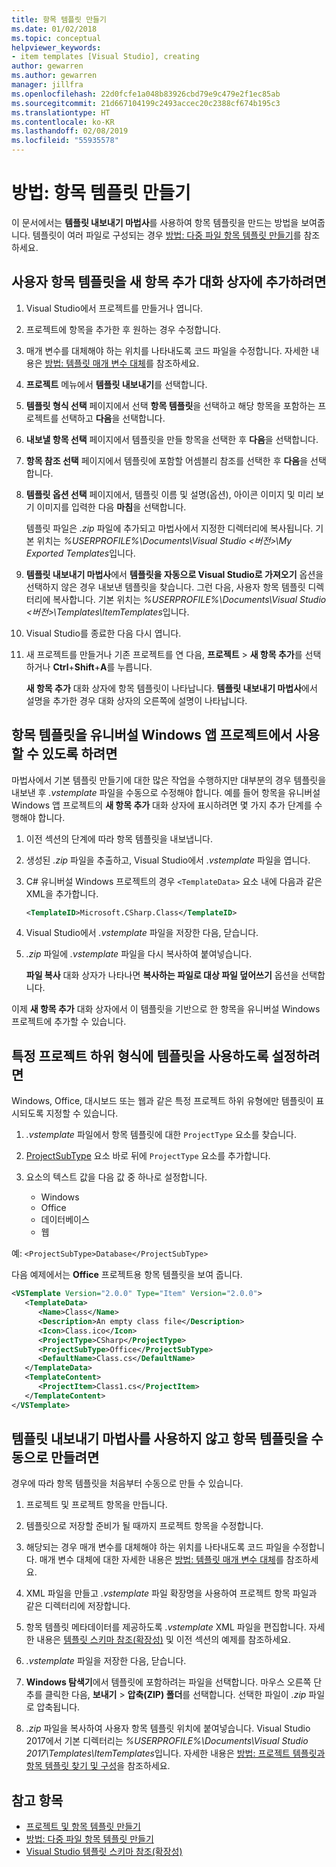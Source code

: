 ```yaml
---
title: 항목 템플릿 만들기
ms.date: 01/02/2018
ms.topic: conceptual
helpviewer_keywords:
- item templates [Visual Studio], creating
author: gewarren
ms.author: gewarren
manager: jillfra
ms.openlocfilehash: 22d0fcfe1a048b83926cbd79e9c479e2f1ec85ab
ms.sourcegitcommit: 21d667104199c2493accec20c2388cf674b195c3
ms.translationtype: HT
ms.contentlocale: ko-KR
ms.lasthandoff: 02/08/2019
ms.locfileid: "55935578"
---
```

# <a name="how-to-create-item-templates"></a>방법: 항목 템플릿 만들기

이 문서에서는 **템플릿 내보내기 마법사**를 사용하여 항목 템플릿을 만드는 방법을 보여줍니다. 템플릿이 여러 파일로 구성되는 경우 [방법: 다중 파일 항목 템플릿 만들기](../ide/how-to-create-multi-file-item-templates.md)를 참조하세요.

## <a name="to-add-a-user-item-template-to-the-add-new-item-dialog-box"></a>사용자 항목 템플릿을 새 항목 추가 대화 상자에 추가하려면

1. Visual Studio에서 프로젝트를 만들거나 엽니다.

1. 프로젝트에 항목을 추가한 후 원하는 경우 수정합니다.

1. 매개 변수를 대체해야 하는 위치를 나타내도록 코드 파일을 수정합니다. 자세한 내용은 [방법: 템플릿 매개 변수 대체](../ide/how-to-substitute-parameters-in-a-template.md)를 참조하세요.

1. **프로젝트** 메뉴에서 **템플릿 내보내기**를 선택합니다.

1. **템플릿 형식 선택** 페이지에서 선택 **항목 템플릿**을 선택하고 해당 항목을 포함하는 프로젝트를 선택하고 **다음**을 선택합니다.

1. **내보낼 항목 선택** 페이지에서 템플릿을 만들 항목을 선택한 후 **다음**을 선택합니다.

1. **항목 참조 선택** 페이지에서 템플릿에 포함할 어셈블리 참조를 선택한 후 **다음**을 선택합니다.

1. **템플릿 옵션 선택** 페이지에서, 템플릿 이름 및 설명(옵션), 아이콘 이미지 및 미리 보기 이미지를 입력한 다음 **마침**을 선택합니다.

    템플릿 파일은 *.zip* 파일에 추가되고 마법사에서 지정한 디렉터리에 복사됩니다. 기본 위치는 *%USERPROFILE%\Documents\Visual Studio \<버전\>\My Exported Templates*입니다.

1. **템플릿 내보내기 마법사**에서 **템플릿을 자동으로 Visual Studio로 가져오기** 옵션을 선택하지 않은 경우 내보낸 템플릿을 찾습니다. 그런 다음, 사용자 항목 템플릿 디렉터리에 복사합니다. 기본 위치는 *%USERPROFILE%\Documents\Visual Studio \<버전\>\Templates\ItemTemplates*입니다.

1. Visual Studio를 종료한 다음 다시 엽니다.

1. 새 프로젝트를 만들거나 기존 프로젝트를 연 다음, **프로젝트** > **새 항목 추가**를 선택하거나 **Ctrl**+**Shift**+**A**를 누릅니다.

   **새 항목 추가** 대화 상자에 항목 템플릿이 나타납니다. **템플릿 내보내기 마법사**에서 설명을 추가한 경우 대화 상자의 오른쪽에 설명이 나타납니다.

## <a name="to-enable-the-item-template-to-be-used-in-a-universal-windows-app-project"></a>항목 템플릿을 유니버설 Windows 앱 프로젝트에서 사용할 수 있도록 하려면

마법사에서 기본 템플릿 만들기에 대한 많은 작업을 수행하지만 대부분의 경우 템플릿을 내보낸 후 *.vstemplate* 파일을 수동으로 수정해야 합니다. 예를 들어 항목을 유니버설 Windows 앱 프로젝트의 **새 항목 추가** 대화 상자에 표시하려면 몇 가지 추가 단계를 수행해야 합니다.

1. 이전 섹션의 단계에 따라 항목 템플릿을 내보냅니다.

1. 생성된 *.zip* 파일을 추출하고, Visual Studio에서 *.vstemplate* 파일을 엽니다.

1. C# 유니버설 Windows 프로젝트의 경우 `<TemplateData>` 요소 내에 다음과 같은 XML을 추가합니다.

   ```xml
   <TemplateID>Microsoft.CSharp.Class</TemplateID>
   ```

1. Visual Studio에서 *.vstemplate* 파일을 저장한 다음, 닫습니다.

1. *.zip* 파일에 *.vstemplate* 파일을 다시 복사하여 붙여넣습니다.

     **파일 복사** 대화 상자가 나타나면 **복사하는 파일로 대상 파일 덮어쓰기** 옵션을 선택합니다.

이제 **새 항목 추가** 대화 상자에서 이 템플릿을 기반으로 한 항목을 유니버설 Windows 프로젝트에 추가할 수 있습니다.

## <a name="to-enable-templates-for-specific-project-subtypes"></a>특정 프로젝트 하위 형식에 템플릿을 사용하도록 설정하려면

Windows, Office, 대시보드 또는 웹과 같은 특정 프로젝트 하위 유형에만 템플릿이 표시되도록 지정할 수 있습니다.

1. *.vstemplate* 파일에서 항목 템플릿에 대한 `ProjectType` 요소를 찾습니다.

1. [ProjectSubType](../extensibility/projectsubtype-element-visual-studio-templates.md) 요소 바로 뒤에 `ProjectType` 요소를 추가합니다.

1. 요소의 텍스트 값을 다음 값 중 하나로 설정합니다.

    - Windows
    - Office
    - 데이터베이스
    - 웹

예: `<ProjectSubType>Database</ProjectSubType>`

다음 예제에서는 **Office** 프로젝트용 항목 템플릿을 보여 줍니다.

```xml
<VSTemplate Version="2.0.0" Type="Item" Version="2.0.0">
   <TemplateData>
      <Name>Class</Name>
      <Description>An empty class file</Description>
      <Icon>Class.ico</Icon>
      <ProjectType>CSharp</ProjectType>
      <ProjectSubType>Office</ProjectSubType>
      <DefaultName>Class.cs</DefaultName>
   </TemplateData>
   <TemplateContent>
      <ProjectItem>Class1.cs</ProjectItem>
   </TemplateContent>
</VSTemplate>
```

## <a name="to-manually-create-an-item-template-without-using-the-export-template-wizard"></a>템플릿 내보내기 마법사를 사용하지 않고 항목 템플릿을 수동으로 만들려면

경우에 따라 항목 템플릿을 처음부터 수동으로 만들 수 있습니다.

1. 프로젝트 및 프로젝트 항목을 만듭니다.

1. 템플릿으로 저장할 준비가 될 때까지 프로젝트 항목을 수정합니다.

1. 해당되는 경우 매개 변수를 대체해야 하는 위치를 나타내도록 코드 파일을 수정합니다. 매개 변수 대체에 대한 자세한 내용은 [방법: 템플릿 매개 변수 대체](../ide/how-to-substitute-parameters-in-a-template.md)를 참조하세요.

1. XML 파일을 만들고 *.vstemplate* 파일 확장명을 사용하여 프로젝트 항목 파일과 같은 디렉터리에 저장합니다.

1. 항목 템플릿 메타데이터를 제공하도록 *.vstemplate* XML 파일을 편집합니다. 자세한 내용은 [템플릿 스키마 참조(확장성)](../extensibility/visual-studio-template-schema-reference.md) 및 이전 섹션의 예제를 참조하세요.

1. *.vstemplate* 파일을 저장한 다음, 닫습니다.

1. **Windows 탐색기**에서 템플릿에 포함하려는 파일을 선택합니다. 마우스 오른쪽 단추를 클릭한 다음, **보내기** > **압축(ZIP) 폴더**를 선택합니다. 선택한 파일이 *.zip* 파일로 압축됩니다.

1. *.zip* 파일을 복사하여 사용자 항목 템플릿 위치에 붙여넣습니다. Visual Studio 2017에서 기본 디렉터리는 *%USERPROFILE%\Documents\Visual Studio 2017\Templates\ItemTemplates*입니다. 자세한 내용은 [방법: 프로젝트 템플릿과 항목 템플릿 찾기 및 구성](../ide/how-to-locate-and-organize-project-and-item-templates.md)을 참조하세요.

## <a name="see-also"></a>참고 항목

- [프로젝트 및 항목 템플릿 만들기](../ide/creating-project-and-item-templates.md)
- [방법: 다중 파일 항목 템플릿 만들기](../ide/how-to-create-multi-file-item-templates.md)
- [Visual Studio 템플릿 스키마 참조(확장성)](../extensibility/visual-studio-template-schema-reference.md)

